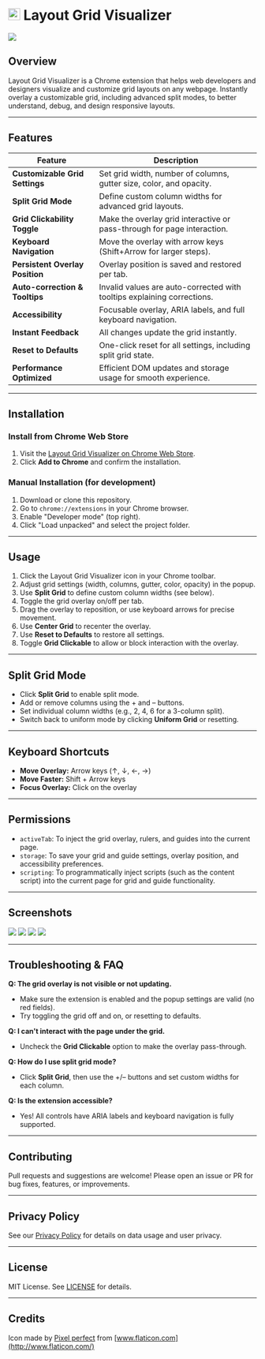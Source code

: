 # <img src="https://res.cloudinary.com/dd1qlozhf/image/upload/v1750923184/icon_ve3pat.png" width="24"/> Layout Grid Visualizer

<img src="https://res.cloudinary.com/dd1qlozhf/image/upload/v1750923154/marquee-promo-tile_gencqg.png">   

## Overview
Layout Grid Visualizer is a Chrome extension that helps web developers and designers visualize and customize grid layouts on any webpage. Instantly overlay a customizable grid, including advanced split modes, to better understand, debug, and design responsive layouts.

---

## Features

| Feature                        | Description                                                                                 |
|-------------------------------|---------------------------------------------------------------------------------------------|
| **Customizable Grid Settings** | Set grid width, number of columns, gutter size, color, and opacity.                         |
| **Split Grid Mode**            | Define custom column widths for advanced grid layouts.                                       |
| **Grid Clickability Toggle**   | Make the overlay grid interactive or pass-through for page interaction.                      |
| **Keyboard Navigation**        | Move the overlay with arrow keys (Shift+Arrow for larger steps).                            |
| **Persistent Overlay Position**| Overlay position is saved and restored per tab.                                             |
| **Auto-correction & Tooltips** | Invalid values are auto-corrected with tooltips explaining corrections.                      |
| **Accessibility**              | Focusable overlay, ARIA labels, and full keyboard navigation.                                |
| **Instant Feedback**           | All changes update the grid instantly.                                                       |
| **Reset to Defaults**          | One-click reset for all settings, including split grid state.                                |
| **Performance Optimized**      | Efficient DOM updates and storage usage for smooth experience.                               |

---

## Installation

### Install from Chrome Web Store

1. Visit the [Layout Grid Visualizer on Chrome Web Store](https://chromewebstore.google.com/detail/layout-grid-visualizer/igcfgcdgijloeenpnoacomiioiomenab).
2. Click **Add to Chrome** and confirm the installation.

### Manual Installation (for development)

1. Download or clone this repository.
2. Go to `chrome://extensions` in your Chrome browser.
3. Enable "Developer mode" (top right).
4. Click "Load unpacked" and select the project folder.

---

## Usage

1. Click the Layout Grid Visualizer icon in your Chrome toolbar.
2. Adjust grid settings (width, columns, gutter, color, opacity) in the popup.
3. Use **Split Grid** to define custom column widths (see below).
4. Toggle the grid overlay on/off per tab.
5. Drag the overlay to reposition, or use keyboard arrows for precise movement.
6. Use **Center Grid** to recenter the overlay.
7. Use **Reset to Defaults** to restore all settings.
8. Toggle **Grid Clickable** to allow or block interaction with the overlay.

---

## Split Grid Mode

- Click **Split Grid** to enable split mode.
- Add or remove columns using the + and – buttons.
- Set individual column widths (e.g., 2, 4, 6 for a 3-column split).
- Switch back to uniform mode by clicking **Uniform Grid** or resetting.

---

## Keyboard Shortcuts

- **Move Overlay:** Arrow keys (↑, ↓, ←, →)
- **Move Faster:** Shift + Arrow keys
- **Focus Overlay:** Click on the overlay

---

## Permissions

- `activeTab`: To inject the grid overlay, rulers, and guides into the current page.
- `storage`: To save your grid and guide settings, overlay position, and accessibility preferences.
- `scripting`: To programmatically inject scripts (such as the content script) into the current page for grid and guide functionality.

---

## Screenshots

<img src="https://res.cloudinary.com/dd1qlozhf/image/upload/v1750923154/screenshot-1_ehcl38.png">   
<img src="https://res.cloudinary.com/dd1qlozhf/image/upload/v1751006718/screenshot-2_aijoxt.png">   
<img src="https://res.cloudinary.com/dd1qlozhf/image/upload/v1750923155/screenshot-4_i24771.png">   
<img src="https://res.cloudinary.com/dd1qlozhf/image/upload/v1750923155/screenshot-3_dxdnyd.png">   

---

## Troubleshooting & FAQ

**Q: The grid overlay is not visible or not updating.**
- Make sure the extension is enabled and the popup settings are valid (no red fields).
- Try toggling the grid off and on, or resetting to defaults.

**Q: I can't interact with the page under the grid.**
- Uncheck the **Grid Clickable** option to make the overlay pass-through.

**Q: How do I use split grid mode?**
- Click **Split Grid**, then use the +/– buttons and set custom widths for each column.

**Q: Is the extension accessible?**
- Yes! All controls have ARIA labels and keyboard navigation is fully supported.

---

## Contributing

Pull requests and suggestions are welcome! Please open an issue or PR for bug fixes, features, or improvements.

---

## Privacy Policy

See our [Privacy Policy](PRIVACY.md) for details on data usage and user privacy.

---

## License

MIT License. See [LICENSE](LICENSE) for details.

---

## Credits

Icon made by [Pixel perfect](https://www.flaticon.com/authors/pixel-perfect) from [www.flaticon.com](http://www.flaticon.com/)
